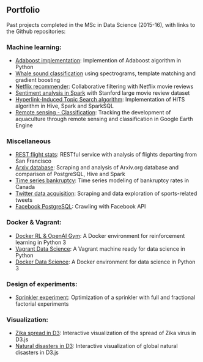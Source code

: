 ## Portfolio

Past projects completed in the MSc in Data Science (2015-16), with links to the Github repositories:

### Machine learning:
- [Adaboost implementation](https://github.com/jaimeps/adaboost-implementation): Implemention of Adaboost algorithm in Python
- [Whale sound classification](https://github.com/jaimeps/whale-sound-classification) using spectrograms, template matching and gradient boosting
- [Netflix recommender](https://github.com/jaimeps/collaborative-filtering-netflix): Collaborative filtering with Netflix movie reviews
- [Sentiment analysis in Spark](https://github.com/jaimeps/spark-sentiment-analysis) with Stanford large movie review dataset
- [Hyperlink-Induced Topic Search algorithm](https://github.com/jaimeps/hits-algorithm): Implementation of HITS algorithm in Hive, Spark and SparkSQL
- [Remote sensing - Classification](https://github.com/jaimeps/remote-sensing-aquaculture): Tracking the development of aquaculture through remote sensing and classification in Google Earth Engine

### Miscellaneous
- [REST flight stats](https://github.com/jaimeps/analysis-flight-stats): RESTful service with analysis of flights departing from San Francisco
- [Arxiv database](https://github.com/jaimeps/distributed-computing-arxiv): Scraping and analysis of Arxiv.org database and comparison of PostgreSQL, Hive and Spark
- [Time series bankruptcy](https://github.com/jaimeps/time-series-bankruptcy): Time series modeling of bankruptcy rates in Canada
- [Twitter data acquisition](https://github.com/jaimeps/data-acquisition-twitter): Scraping and data exploration of sports-related tweets
- [Facebook PostgreSQL](https://github.com/jaimeps/facebook-api-db): Crawling with Facebook API

### Docker & Vagrant:
- [Docker RL & OpenAI Gym](https://github.com/jaimeps/docker-rl-gym): A Docker environment for reinforcement learning in Python 3
- [Vagrant Data Science](https://github.com/jaimeps/vagrant-data-science): A Vagrant machine ready for data science in Python
- [Docker Data Science](https://github.com/jaimeps/docker-data-science): A Docker environment for data science in Python 3

### Design of experiments:
- [Sprinkler experiment](https://github.com/jaimeps/design-of-experiments-sprinkler): Optimization of a sprinkler with full and fractional factorial experiments

### Visualization:
- [Zika spread in D3](http://bl.ocks.org/jaimeps/raw/0ba238bd74c5c7e0876ab65c518efcfb/): Interactive visualization of the spread of Zika virus in D3.js
- [Natural disasters in D3](http://bl.ocks.org/jaimeps/raw/b952056bf5ce15471c1ba5fa2de52e8b/): Interactive visualization of global natural disasters in D3.js 



